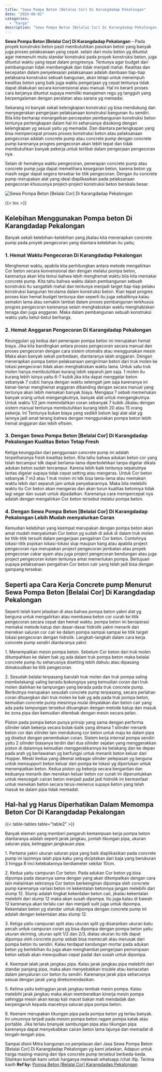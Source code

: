 ```yaml
---
title: "Sewa Pompa Beton [Belalai Cor] Di Karangdadap Pekalongan"
date: "2024-08-02"
categories: 
  - "harga"
description: "Sewa Pompa Beton [Belalai Cor] Di Karangdadap Pekalongan. Sampai disini Mitra bangunan.co penjelasan dari Jasa Sewa Pompa Beton [Belalai Cor] Di Karangdada..."
---
```


**Sewa Pompa Beton \[Belalai Cor\] Di Karangdadap Pekalongan** – Pada proyek konstruksi beton pasti membutuhkan pasokan beton yang banyak juga proses pelaksanaan yang cepat. selain dari mutu beton yg dituntut agar memenuhi mutu standar konstruksi pada proyek konstruksi beton, juga dituntut waktu yang tepat dalam progresnya. Tentunya agar budget dari pembangunan tidak membengkak dan tidak menjadi mahal. Kwalitas dan kecepatan dalam penyelesaian pelaksanaan adalah dambaan tiap-tiap pelaksana konstruksi sebuah bangunan, akan tetapi untuk menempuh kwalitas beton yang baik juga waktu pengerjaan yg cepat tentunya tidak dapat dilakukan secara konvensional atau manual. Hal ini berarti proses cara kerjanya dituntut supaya memiliki manajemen regu yg tangguh yang berpengalaman dengan peralatan atau sarana yg memadai.

Sekarang ini banyak sekali kelengkapan konstruksi yg bisa mendukung dan menyegerakan pengerjaan pelaksanaan konstruksi bangunan itu sendiri. Bila kita berharap menargetkan percepatan pembangunan konstruksi beton tentunya perlengkapan dalam hal ini seharusnya disokong dengan kelengkapan yg sesuai yaitu yg memadai. Dan diantara perlengkapan yang bisa mempercepat proses proses konstruksi beton atau pelaksanaan pengecoran adalah concrete pump atau concrete pump dengan concrete pump karenanya progres pengecoran akan lebih tepat dan tidak membutuhkan banyak pekerja untuk terlibat dalam pengerjaan pengecoran nya.

Selain dr hematnya waktu pengecoran, penerapan concrete pump atau concrete pump juga dapat memelihara kesegaran beton, karena beton yg masih segar dapat segera tersebar ke titik pengecoran. Dengan itu concrete pump merupakan alat yang ideal diaplikasikan pada pelaksanaan pengecoran khususnya project-project konstruksi beton berskala besar.

![Sewa Pompa Beton [Belalai Cor] Di Karangdadap Pekalongan](/images/sewa-concrete-pump-04.png)

{{< toc >}}

## Kelebihan Menggunakan Pompa beton Di Karangdadap Pekalongan

Banyak sekali kelebihan-kelebihan yang jikalau kita menerapkan concrete pump pada proyek pengecoran yang diantara kelebihan itu yaitu;

### 1\. Hemat Waktu Pengecoran Di Karangdadap Pekalongan

Menghemat waktu, apabila kita perhitungkan antara metode mengalirkan Cor beton secara konvensional dan dengan melalui pompa beton, karenanya akan kita temui bahwa lebih menghemat waktu bila kita memakai concrete pump. Kita tahu bahwa waktu dalam pembangunan sebuah konstruksi itu sangatlah mahal dan tentunya menjadi target tiap-tiap pelaku konstruksi bangunan terutama dalam konstruksi beton. Kian tepat progres proses kian hemat budget tentunya dan seperti itu juga sebaliknya kalau semakin lama atau semakin lambat dalam proses pembangunan terkhusus progres pengecoran karenanya selain menghabiskan waktu menghabiskan tenaga dan juga anggaran. Maka dalam pembangunan sebuah konstruksi waktu yaitu betul-betul berharga.

### 2\. Hemat Anggaran Pengecoran Di Karangdadap Pekalongan

Keunggulan yg kedua dari penerapan pompa beton ini merupakan hemat biaya. Jika kita bandingkan antara proses pengecoran secara manual dan proses pengecoran dengan cara sistem otomatis atau menggunakan mesin Maka akan banyak sekali perbedaan, diantaranya ialah anggaran. Dengan menerapkan pompa beton pelaksanaan pengiriman beton dari truk molen ke lokasi pengecoran tidak akan menghabiskan waktu lama. Untuk satu truk molen hanya membutuhkan kurang lebih separuh jam saja. 1 molen itu kurang lebih isinya yaitu 6-7 kubik jika kita dapat menggelar beton sebanyak 7 cubic hanya dengan waktu setengah jam saja karenanya ini benar-benar menghemat anggaran dibanding dengan secara manual yang tentunya akan lebih memakan banyak biaya. Mengapa ? sebab memerlukan banyak orang untuk mengangkutnya, banyak alat untuk mengangkutnya. Untuk waktu 1/2 jam memindahkan coran sebanyak 7 kubik Jikalau dengan sistem manual tentunya membutuhkan kurang lebih 20 atau 15 orang pekerja. Ini Tentunya bukan biaya yang sedikit belum lagi alat-alat yg lainnya jadi amat terang bahwa dengan menggunakan pompa beton lebih hemat anggaran dan lebih efisien.

### 3\. Dengan Sewa Pompa Beton \[Belalai Cor\] Di Karangdadap Pekalongan Kualitas Beton Tetap Fresh

Ketiga keunggulan dari penggunaan concrete pump ini adalah terpeliharanya fresh kwalitas beton. Kita tahu bahwa adukan beton cor yang telah tercampur tdk dapat berlama-lama diperbolehkan tanpa digelar dikala adukan beton sudah tercampur. Karena lebih baik tentunya sepatutnya lantas digelar supaya tidak cepat setting atau mengeras. Untuk Cor beton sebanyak 7 m3 atau 1 truk molen ini tdk bisa lama-lama atau memakan waktu lebih dari separuh jam untuk penyebarannya. Maka bila melebihi waktu itu Cor beton akan mengeras dan akan turun kualitas betonnya tidak lagi segar dan susah untuk dipadatkan. Karenanya cara mempercepat nya adalah dengan mengalirkan Cor beton tersebut melalui pompa beton.

### 4\. Dengan Sewa Pompa Beton \[Belalai Cor\] Di Karangdadap Pekalongan Lebih Mudah menyalurkan Coran

Kemudian kelebihan yang keempat merupakan dengan pompa beton akan amat mudah menyalurkan Cor beton yg sudah di aduk di dalam truk molen ke titik-titik tersulit dalam pengerjaan pengaliran Cor beton. Contohnya lokasi-titik pojokan lokasi-lokasi slup maupun tiang atau apabila project pengecoran nya merupakan project pengecoran jembatan atau proyek pengecoran cakar ayam atau juga project pengecoran bendungan atau juga project pengecoran kolam tentunya amat memerlukan pompa. Bertujuan supaya pelaksanaan pengaliran Cor beton cair yang telah jadi bisa dengan gampang tersebar.

## Seperti apa Cara Kerja Concrete pump Menurut Sewa Pompa Beton \[Belalai Cor\] Di Karangdadap Pekalongan

Seperti telah kami jelaskan di atas bahwa pompa beton yakni alat yg berguna untuk mengalirkan atau membawa beton cor curah ke titik pengecoran secara cepat dan hemat waktu. pompa beton ini beroperasi memakai metode katup dan dasar-dasar hidrolik yakni menarik dan menekan saluran cor cair ke dalam pompa sampai sampai ke titik target lokasi pengecoran dengan hidrolik. Langkah-langkah dalam cara kerja concrete pump sendiri diantaranya yakni

1\. Menempatkan mesin pompa beton. Sebelum Cor beton dari truk molen ditumpahkan ke dalam bak yg ada dalam truk pompa beton maka belalai concrete pump itu seharusnya disetting lebih dahulu atau dipasang dimaksudkan ke titik pengecoran.

2\. Sesudah belalai terpasang barulah truk molen dan truk pompa saling membelakangi saling beradu bokongnya yang kemudian coran dari truk molen dialirkan ke tampungan yang berada pada truk concrete pump. Berikutnya merupakan sesudah concrete pump terpasang, secara perlahan coran dituangkan dari truk molen ke bak yg ada pada truk pompa beton, kemudian concrete pump mesinnya mulai dinyalakan dan beton cair yang ada pada tampungan tersebut dituangkan dengan metode katup dan masuk ke zona pipa dan kemudian ditembak dengan mesin secara pelan.

Piston pada pompa beton punya prinsip yang sama dengan performa silinder ialah bekerja secara bolak-balik yang dimana 1 silinder menarik beton cor dan silinder lain mendukung cor beton untuk maju ke dalam pipa yg disebut dengan penembakan coran. Sistem kerja internal pompa sendiri yaitu 2 silinder biasanya terdiri dari dua silinder sejalan yang menggerakkan piston di dalamnya kemudian menggerakkannya ke belakang dan ke depan pada arah yg berlawanan yg berfungsi untuk menarik beton keluar dari Hopper. Meski kedua yang dikenal sebagai silinder pelepasan yg berguna untuk mensupport beton keluar dari pompa ke lokasi yg diperlukan untuk menempatkan beton. Kedua piston yg bekerja secara bergantian dan keduanya menarik dan menekan keluar beton cor curah ini diperuntukkan untuk mencegah cairan beton menjadi padat jadi hidrolik ini bermanfaat untuk menekan beton secara terus-menerus supaya beton yang telah masuk ke dalam pipa tidak memadat.

## Hal-hal yg Harus Diperhatikan Dalam Memompa Beton Cor Di Karangdadap Pekalongan

{{< table-tables table="table2" >}}

Banyak elemen yang memberi pengaruh kemampuan kerja pompa beton diantaranya adalah seperti jarak jangkau, jumlah tikungan pipa, ukuran saluran pipa, ketinggian jangkauan pipa.

1\. Pertama yakni ukuran saluran pipa yang baik diaplikasikan pada concrete pump ini lazimnya ialah pipa kaku yang diciptakan dari baja yang berukuran 3 hingga 8 inci ketebalannya berdiameter sekitar 10cm.

2\. Kedua yaitu campuran Cor beton. Pada adukan Cor beton yg bisa dipompa pada dasarnya sama dengan yang akan ditempatkan dengan cara lain melainkan sekiranya Cor beton berkeinginan dipompa oleh concrete pump karenanya variasi beton ini kekentalan betonnya jangan melebihi dari slump 12. Slump adalah tingkat kekentalan beton cair, jikalau kekentalan melebihi dari slump 12 maka akan susah dipompa. Itu juga kalau di bawah 12 karenanya akan terlalu cair dan menjadi sulit juga untuk dipompa. Kekentalan beton yg standar untuk dipompa dengan concrete pump ini adalah dengan kekentalan atau slump 12.

3\. Ketiga yaitu campuran split atau ukuran split yg disarankan ukuran batu pecah untuk campuran coran yg bisa dipompa dengan pompa beton yaitu ukuran skrining, ukuran split 1/2 dan 2/3, diatas ukuran itu tdk dapat dipompa oleh concrete pump sebab bisa memecah atau merusak dari pompa beton itu sendiri. Kalau terdapat kandungan mortar pada adukan beton yg berlebihan itu juga akan menghambat pengerjaan pemompaan beton sebab akan mewujudkan cepat padat dan susah untuk dipompa.

4\. Keempat ialah jarak jangkau pipa. Kalau jarak jangkau pipa melebihi dari standar panjang pipa, maka akan menyebabkan trouble atau kemacetan dalam penyaluran cor beton itu sendiri. Karenanya jarak pipa seharusnya sesuai dengan jarak yang direkomendasikan.

5\. Kelima yaitu ketinggian jarak jangkau tembak mesin pompa. Kalau melebihi jarak jangkau maka akan memberatkan kinerja mesin pompa sehingga mesin akan kerap kali macet bakan mati mendadak dan berpengaruh kepada macetnya saluran pipa pompa beton.

6\. Keenam merupakan tikungan pipa pada pompa beton yg terlau banyak. Ini umumnya terjadi pada mesim pompa beton ragam pompa katak atau portable. Jika terlalu bnanyak sambungan pipa atau tikungan pipa karenanya dapat menyebabkan cairan beton lama lajunya dan memadat di tengah-tengah pipa.

Sampai disini Mitra bangunan.co penjelasan dari Jasa Sewa Pompa Beton \[Belalai Cor\] Di Karangdadap Pekalongan yg kami jelaskan, Adapun untuk harga masing-masing dari tipe concrete pump tersebut berbeda-beda. Silahkan kontak kami untuk harganya melewati whatsapp /chat /tlp. Terima kasih
**Ref by:** [Pompa Beton [Belalai Cor] Karangdadap Pekalongan](https://id.wikipedia.org/wiki/Pompa)
